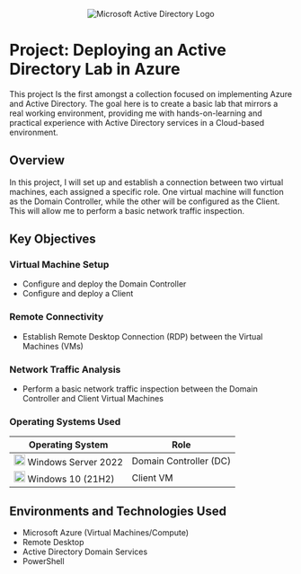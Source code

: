 <p align="center">
<img src="https://i.imgur.com/S9uFiXj.png" alt="Microsoft Active Directory Logo"/>
</p>

<h1>Project: Deploying an Active Directory Lab in Azure</h1>


<p> 
This project Is the first amongst a collection focused on implementing Azure and Active Directory.
The goal here is to create a basic lab that mirrors a real working environment, providing me with hands-on-learning and practical experience with Active Directory services in a Cloud-based environment.
</p>


<h2>Overview </h2>

<p>In this project, I will set up and establish a connection between two virtual machines, each assigned a specific role. One virtual machine will function as the Domain Controller, while the other will be configured as the Client. This will allow me to perform a basic network traffic inspection.</p>

<h2>Key Objectives</h2>
<h3>Virtual Machine Setup</h3>

-  Configure and deploy the Domain Controller 
-  Configure and deploy a Client 

<p>
  <h3>Remote Connectivity</h3>
  
  -  Establish Remote Desktop Connection (RDP) between the Virtual Machines (VMs)
</p>

<p>
  <h3>Network Traffic Analysis</h3>
  
  -  Perform a basic network traffic inspection between the Domain Controller and Client Virtual Machines
</p>
<p>
  <h3>Operating Systems Used</h3>
  </p>
  

| **Operating System**        | **Role**               |
|----------------------------|------------------------|
| <img src="https://i.imgur.com/KcrV0u6.png" width="20"> Windows Server 2022 | Domain Controller (DC) |
| <img src="https://i.imgur.com/KcrV0u6.png" width="20"> Windows 10 (21H2) | Client VM              |
<p></p>

<h2>Environments and Technologies Used</h2>

- Microsoft Azure (Virtual Machines/Compute)
- Remote Desktop
- Active Directory Domain Services
- PowerShell

